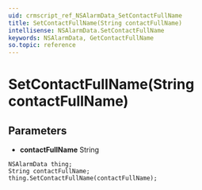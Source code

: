 ```yaml
---
uid: crmscript_ref_NSAlarmData_SetContactFullName
title: SetContactFullName(String contactFullName)
intellisense: NSAlarmData.SetContactFullName
keywords: NSAlarmData, GetContactFullName
so.topic: reference
---
```


# SetContactFullName(String contactFullName)

## Parameters

* **contactFullName** String

```crmscript
NSAlarmData thing;
String contactFullName;
thing.SetContactFullName(contactFullName);
```

